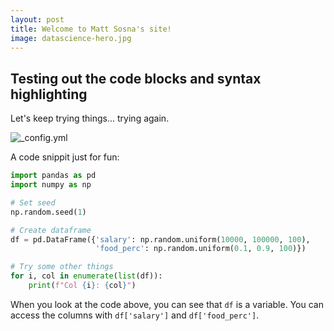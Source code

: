 ```yaml
---
layout: post
title: Welcome to Matt Sosna's site!
image: datascience-hero.jpg
---
```


## Testing out the code blocks and syntax highlighting
Let's keep trying things... trying again.

![_config.yml](https://raw.githubusercontent.com/mgsosna/mgsosna.github.io/master/images/config.png)

A code snippit just for fun:

```python
import pandas as pd
import numpy as np

# Set seed
np.random.seed(1)

# Create dataframe
df = pd.DataFrame({'salary': np.random.uniform(10000, 100000, 100),
                   'food_perc': np.random.uniform(0.1, 0.9, 100)})

# Try some other things
for i, col in enumerate(list(df)):
    print(f"Col {i}: {col}")
```

When you look at the code above, you can see that `df` is a variable. You can access the columns with `df['salary']` and `df['food_perc']`.
